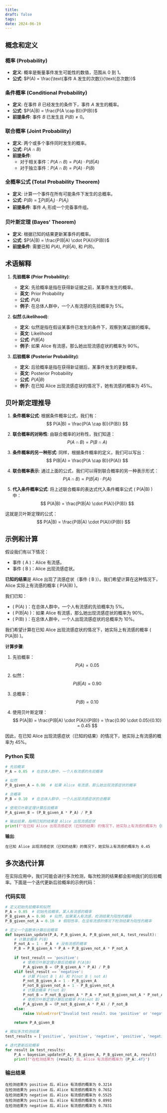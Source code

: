 ```yaml
---
title: 
draft: false
tags: 
date: 2024-06-19
---
```

## 概念和定义

### 概率 (Probability)
- **定义**: 概率是衡量事件发生可能性的数值，范围从 0 到 1。
- **公式**: $P(A) = \frac{\text{事件 A 发生的次数}}{\text{总次数}}$

### 条件概率 (Conditional Probability)
- **定义**: 在事件 $B$ 已经发生的条件下，事件 $A$ 发生的概率。
- **公式**: $P(A|B) = \frac{P(A \cap B)}{P(B)}$
- **前提条件**: 事件 $B$ 已发生且 $P(B) \neq 0$。

### 联合概率 (Joint Probability)
- **定义**: 两个或多个事件同时发生的概率。
- **公式**: $P(A \cap B)$
- **前提条件**:
  - 对于相关事件：$P(A \cap B) = P(A) \cdot P(B|A)$
  - 对于独立事件：$P(A \cap B) = P(A) \cdot P(B)$

### 全概率公式 (Total Probability Theorem)
- **定义**: 计算一个事件在所有可能条件下发生的总概率。
- **公式**: $P(B) = \sum P(B|A_i) \cdot P(A_i)$
- **前提条件**: 事件 $A_i$ 形成一个完备事件组。

### 贝叶斯定理 (Bayes' Theorem)
- **定义**: 根据已知的结果更新某事件的概率。
- **公式**: $P(A|B) = \frac{P(B|A) \cdot P(A)}{P(B)}$
- **前提条件**: 需要已知 $P(A)$, $P(B|A)$, 和 $P(B)$。

## 术语解释

1. **先验概率 (Prior Probability)**:
   - **定义**: 先验概率是指在获得新证据之前，某事件发生的概率。
   - **英文**: Prior Probability
   - **公式**: $P(A)$
   - **例子**: 在总体人群中，一个人有流感的先验概率为 5%。

2. **似然 (Likelihood)**:
   - **定义**: 似然是指在假设某事件已发生的条件下，观察到某证据的概率。
   - **英文**: Likelihood
   - **公式**: $P(B|A)$
   - **例子**: 如果 Alice 有流感，那么她出现流感症状的概率为 90%。

3. **后验概率 (Posterior Probability)**:
   - **定义**: 后验概率是指在获得新证据后，某事件发生的更新概率。
   - **英文**: Posterior Probability
   - **公式**: $P(A|B)$
   - **例子**: 在已知 Alice 出现流感症状的情况下，她有流感的概率为 45%。

## 贝叶斯定理推导

1. **条件概率公式**:
   根据条件概率公式，我们有：
   $$
   P(A|B) = \frac{P(A \cap B)}{P(B)}
   $$

2. **联合概率的对称性**:
   由联合概率的对称性，我们知道：
   $$
   P(A \cap B) = P(B \cap A)
   $$

3. **条件概率的另一种形式**:
   同样，根据条件概率的定义，我们可以写出：
   $$
   P(B|A) = \frac{P(A \cap B)}{P(A)}
   $$

4. **联合概率表示**:
   通过上面的公式，我们可以得到联合概率的另一种表示形式：
   $$
   P(A \cap B) = P(B|A) \cdot P(A)
   $$

5. **代入条件概率公式**:
   将上述联合概率的表达式代入条件概率公式 \( P(A|B) \) 中：
   $$
   P(A|B) = \frac{P(B|A) \cdot P(A)}{P(B)}
   $$

这就是贝叶斯定理的公式：
$$
P(A|B) = \frac{P(B|A) \cdot P(A)}{P(B)}
$$

## 示例和计算

假设我们有以下情况：
- 事件 \( A \)：Alice 有流感。
- 事件 \( B \)：Alice 出现流感症状。

**已知的结果**是 Alice 出现了流感症状（事件 \( B \)）。我们希望计算在这种情况下，Alice 实际上有流感的概率 \( P(A|B) \)。

我们已知：
- \( P(A) \)：在总体人群中，一个人有流感的先验概率为 5%。
- \( P(B|A) \)：如果 Alice 有流感，那么她出现流感症状的概率为 90%。
- \( P(B) \)：在总体人群中，一个人出现流感症状的总概率为 10%。

我们希望计算在已知 Alice 出现流感症状的情况下，她实际上有流感的概率 \( P(A|B) \)。

**计算步骤**:
1. 先验概率：
   $$
   P(A) = 0.05
   $$

2. 似然：
   $$
   P(B|A) = 0.90
   $$

3. 总概率：
   $$
   P(B) = 0.10
   $$

4. 使用贝叶斯定理：
   $$
   P(A|B) = \frac{P(B|A) \cdot P(A)}{P(B)} = \frac{0.90 \cdot 0.05}{0.10} = 0.45
   $$

因此，在已知 Alice 出现流感症状（已知的结果）的情况下，她实际上有流感的概率为 45%。

### Python 实现

```python
# 先验概率
P_A = 0.05  # 在总体人群中，一个人有流感的先验概率

# 似然
P_B_given_A = 0.90  # 如果 Alice 有流感，那么她出现流感症状的概率

# 总概率
P_B = 0.10  # 在总体人群中，一个人出现流感症状的总概率

# 使用贝叶斯定理计算后验概率
P_A_given_B = (P_B_given_A * P_A) / P_B

# 输出结果，指明已知的结果是 Alice 出现流感症状
print(f"在已知 Alice 出现流感症状（已知的结果）的情况下，她实际上有流感的概率为 {P_A_given_B:.2f}")
```

**输出**:
```
在已知 Alice 出现流感症状（已知的结果）的情况下，她实际上有流感的概率为 0.45
```

## 多次迭代计算

在实际应用中，我们可能会进行多次检测，每次检测的结果都会影响我们的后验概率。下面是一个迭代更新后验概率的示例代码：

### 代码实现

```python
# 定义初始先验概率和似然
P_A = 0.05  # 初始先验概率，某人有流感的概率
P_B_given_A = 0.90  # 似然，如果某人有流感，检测结果为阳性的概率
P_B_given_not_A = 0.10  # 假阳性率，在没有流感的情况下检测结果为阳性的概率

# 定义一个函数来计算后验概率
def bayesian_update(P_A, P_B_given_A, P_B_given_not_A, test_result):
    # 计算总概率 P(B)
    P_not_A = 1 - P_A  # 没有流感的概率
    P_B = P_B_given_A * P_A + P_B_given_not_A * P_not_A
    
    if test_result == 'positive':
        # 使用贝叶斯定理计算后验概率 P(A|B)
        P_A_given_B = (P_B_given_A * P_A) / P_B
    elif test_result == 'negative':
        # 计算 P(not B | A) 和 P(not B | not A)
        P_not_B_given_A = 1 - P_B_given_A
        P_not_B_given_not_A = 1 - P_B_given_not_A
        # 计算总概率 P(not B)
        P_not_B = P_not_B_given_A * P_A + P_not_B_given_not_A * P_not_A
        # 使用贝叶斯定理计算后验概率 P(A|not B)
        P_A_given_B = (P_not_B_given_A * P_A) / P_not_B
    else:
        raise ValueError("Invalid test result. Use 'positive' or 'negative'.")
    
    return P_A_given_B

# 模拟多次检测结果
test_results = ['positive', 'positive', 'negative', 'positive', 'negative']

# 迭代更新后验概率
for result in test_results:
    P_A = bayesian_update(P_A, P_B_given_A, P_B_given_not_A, result)
    print(f"在检测结果为 {result} 后，Alice 有流感的概率为 {P_A:.4f}")
```

### 输出结果

```
在检测结果为 positive 后，Alice 有流感的概率为 0.3214
在检测结果为 positive 后，Alice 有流感的概率为 0.7652
在检测结果为 negative 后，Alice 有流感的概率为 0.5525
在检测结果为 positive 后，Alice 有流感的概率为 0.8993
在检测结果为 negative 后，Alice 有流感的概率为 0.7831
```

